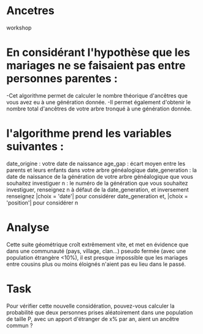# Ancetres
workshop
# En considérant l'hypothèse que les mariages ne se faisaient pas entre personnes parentes :
  -Cet algorithme permet de calculer le nombre théorique d'ancêtres que vous avez eu à une génération donnée.
  -Il permet également d'obtenir le nombre total d'ancêtres de votre arbre tronqué à une génération donnée.
# l'algorithme prend les variables suivantes :
  date_origine : votre date de naissance
  age_gap : écart moyen entre les parents et leurs enfants dans votre arbre généalogique
  date_generation : la date de naissance de la génération de votre arbre généalogique que vous souhaitez investiguer
  n : le numéro de la génération que vous souhaitez investiguer, renseignez n à défaut de la date_generation, et inversement
  renseignez |choix = 'date'| pour considérer date_generation et, |choix = 'position'| pour considérer n
# Analyse
  Cette suite géométrique croît extrêmement vite, et met en évidence que dans une communauté (pays, village, clan...)
  pseudo fermée (avec une population étrangère <10%), il est presque impossible que les mariages entre cousins plus ou moins éloignés
  n'aient pas eu lieu dans le passé.
# Task
  Pour vérifier cette nouvelle considération, pouvez-vous calculer la probabilité que deux personnes prises aléatoirement
  dans une population de taille P, avec un apport d'étranger de x% par an, aient un ancêtre commun ?
